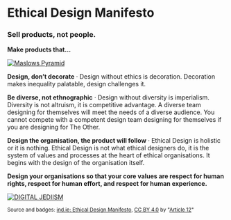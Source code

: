 # Ethical Design Manifesto

### Sell products, not people.

**Make products that…**

[![Maslows Pyramid](https://perguth.js.org/ideas/130528-Better-Life-Deutschland/index-Dateien/fetch.png)](#esteem)

**Design, don’t decorate** · Design without ethics is decoration. Decoration makes inequality palatable, design challenges it.

**Be diverse, not ethnographic** · Design without diversity is imperialism. Diversity is not altruism, it is competitive advantage. A diverse team designing for themselves will meet the needs of a diverse audience. You cannot compete with a competent design team designing for themselves if you are designing for The Other.

**Design the organisation, the product will follow** · Ethical Design is holistic or it is nothing. Ethical Design is not what ethical designers do, it is the system of values and processes at the heart of ethical organisations. It begins with the design of the organisation itself.

**Design your organisations so that your core values are respect for human rights, respect for human effort, and respect for human experience.**

[![DIGITAL JEDIISM](https://avatars1.githubusercontent.com/u/11433761?v=3&s=200)](https://github.com/digitaljediism/digitaljediism.github.io)

<sup>Source and badges: [ind.ie: Ethical Design Manifesto](https://ind.ie/ethical-design/), [CC BY 4.0](https://creativecommons.org/licenses/by/4.0/) by "[Article 12](https://ind.ie/about/#trademarks)"</sup>
